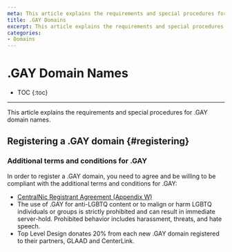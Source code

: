 ```yaml
---
meta: This article explains the requirements and special procedures for .GAY domain names.
title: .GAY Domains
excerpt: This article explains the requirements and special procedures for .GAY domain names.
categories:
- Domains
---
```


# .GAY Domain Names

* TOC
{:toc}

---

This article explains the requirements and special procedures for .GAY domain names.


## Registering a .GAY domain {#registering}

### Additional terms and conditions for .GAY

In order to register a .GAY domain, you need to agree and be willing to be compliant with the additional terms and conditions for .GAY:

- [CentralNic Registrant Agreement (Appendix W)](https://www.hexonet.net/legal/gTLD_domain_registration_policies_eu#appendixw)
- The use of .GAY for anti-LGBTQ content or to malign or harm LGBTQ individuals or groups is strictly prohibited and can result in immediate server-hold. Prohibited behavior includes harassment, threats, and hate speech.
- Top Level Design donates 20% from each new .GAY domain registered to their partners, GLAAD and CenterLink.
